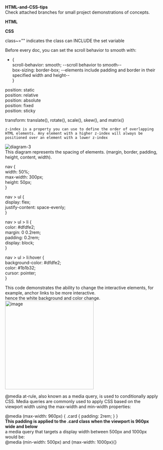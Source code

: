 **HTML-and-CSS-tips**  
Check attached branches for small project demonstrations of concepts.

**HTML**




**CSS**  
  
class~="" indicates the class can INCLUDE the set variable 
    
Before every doc, you can set the scroll behavior to smooth with:  
* {    
  scroll-behavior: smooth;  --scroll behavior to smooth--   
  box-sizing: border-box;  --elements include padding and border in their specified width and height--   
}  

position: static <!--default positioning for all elements. If you assign it to an element, you won't be able to move it around with top, right, left, or bottom-->   
position: relative <!--positioned according to the normal flow of the document, but the top, left, bottom, and right values become active-->  
position: absolute <!--element is taken out of the normal flow of the document, and then its position is determined by the properties-->  
position: fixed <!--element fixed to the page no matter where the user scrolls to on the page...-->  
position: sticky <!--hybrid of relative and fixed... stick to a specific position within its containing element or viewport, based on the scroll position-->  
  
transform: translate(), rotate(), scale(), skew(), and matrix() <!--modify the shape, position, and size of an element without changing the layout or affecting the surrounding elements-->  
  
  

    z-index is a property you can use to define the order of overlapping HTML elements. Any element with a higher z-index will always be positioned over an element with a lower z-index  
  
        
![diagram-3](https://github.com/Gwillyn/HTML-and-CSS-tips/assets/163878088/2aed9225-ebc8-419f-bfe4-87bf85b9d660)  
        This diagram represents the spacing of elements. (margin, border, padding, height, content, width).  
  
nav {  
  width: 50%;  
  max-width: 300px;  
  height: 50px;  
}  
  
nav > ul {  
  display: flex;  
  justify-content: space-evenly;  
}  

nav > ul > li {  
  color: #dfdfe2;  
  margin: 0 0.2rem;  
  padding: 0.2rem;  
  display: block;  
}  

nav > ul > li:hover {  
  background-color: #dfdfe2;  
  color: #1b1b32;  
  cursor: pointer;  
}    
  
This code demonstrates the ability to change the interactive elements, for example, anchor links to be more interactive.  
hence the white background and color change.  
<img width="290" alt="image" src="https://github.com/Gwillyn/HTML-and-CSS-tips/assets/163878088/14e84493-bd70-42a6-a6a7-3d48088be32b">    
   
  
@media at-rule, also known as a media query, is used to conditionally apply CSS. Media queries are commonly used to apply CSS based on the viewport width using the max-width and min-width properties:  
  
@media (max-width: 960px) {
  .card {
    padding: 2rem;
  }
}  
**This padding is applied to the .card class when the viewport is 960px wide and below**  
a media query that targets a display width between 500px and 1000px would be:  
@media (min-width: 500px) and (max-width: 1000px){}  

